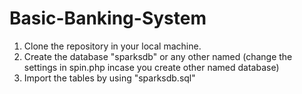 # Basic-Banking-System


  
1. Clone the repository in your local machine.
2. Create the database "sparksdb" or any other named (change the settings in spin.php incase you create other named database)
3. Import the tables by using "sparksdb.sql"
